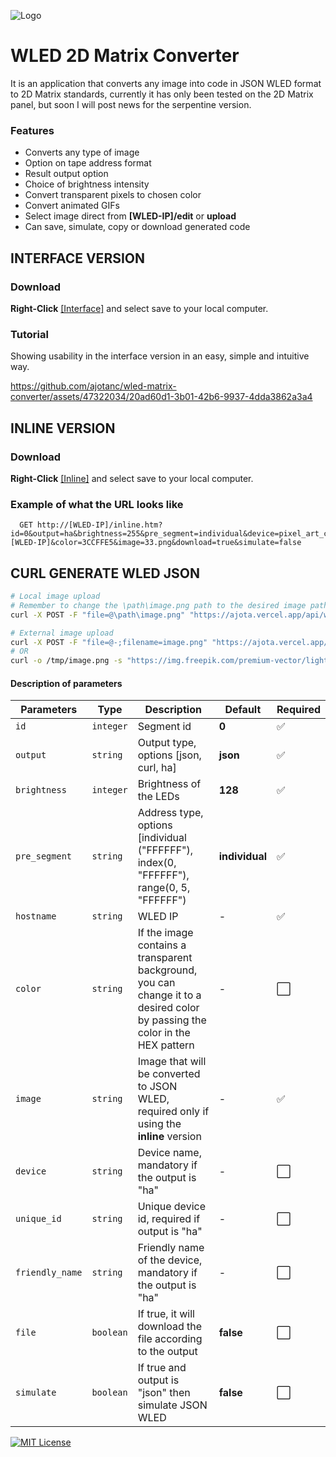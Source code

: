 ![Logo](https://github.com/ajotanc/wled-matrix-converter/assets/47322034/3f03c754-3624-45b7-9a77-21b661562f3d)

# WLED 2D Matrix Converter
It is an application that converts any image into code in JSON WLED format to 2D Matrix standards, currently it has only been tested on the 2D Matrix panel, but soon I will post news for the serpentine version.

### Features
- Converts any type of image
- Option on tape address format
- Result output option
- Choice of brightness intensity
- Convert transparent pixels to chosen color
- Convert animated GIFs
- Select image direct from **[WLED-IP]/edit** or **upload**
- Can save, simulate, copy or download generated code

## INTERFACE VERSION
### Download
**Right-Click** [[Interface]](https://raw.githubusercontent.com/ajotanc/wled-matrix-converter/main/interface.htm) and select save to your local computer.

### Tutorial
Showing usability in the interface version in an easy, simple and intuitive way.

https://github.com/ajotanc/wled-matrix-converter/assets/47322034/20ad60d1-3b01-42b6-9937-4dda3862a3a4



## INLINE VERSION
### Download
**Right-Click** [[Inline]](https://raw.githubusercontent.com/ajotanc/wled-matrix-converter/main/inline.htm) and select save to your local computer.

### Example of what the URL looks like
```
  GET http://[WLED-IP]/inline.htm?id=0&output=ha&brightness=255&pre_segment=individual&device=pixel_art_controller_001&unique_id=pixel_art_controller_001a&friendly_name=PixelArt&hostname=[WLED-IP]&color=3CCFFE5&image=33.png&download=true&simulate=false
```
## CURL GENERATE WLED JSON
```bash
# Local image upload
# Remember to change the \path\image.png path to the desired image path.
curl -X POST -F "file=@\path\image.png" "https://ajota.vercel.app/api/wled/image?id=0&output=json&brightness=255&pre_segment=individual&hostname=10.0.0.41&color=CCFFE5"

# External image upload
curl -X POST -F "file=@-;filename=image.png" "https://ajota.vercel.app/api/wled/image?id=0&output=curl&brightness=255&pre_segment=individual&hostname=10.0.0.41&color=CCFFE5" < <(curl -s "https://img.freepik.com/premium-vector/lightning-pixel-art-gaming-item-game-pixel-lightning_158677-585.jpg")
# OR
curl -o /tmp/image.png -s "https://img.freepik.com/premium-vector/lightning-pixel-art-gaming-item-game-pixel-lightning_158677-585.jpg" && curl -X POST -F "file=@/tmp/image.png" "https://ajota.vercel.app/api/wled/image?id=0&output=curl&brightness=255&pre_segment=individual&hostname=10.0.0.41&color=3CCFFE5"
```

#### Description of parameters
| Parameters | Type | Description | Default | Required |
| ---------- | ---- | ------- | ----------- | -------- | 
| `id` | `integer` | Segment id | **0** | ✅
| `output` | `string` | Output type, options [json, curl, ha] | **json** | ✅
| `brightness` | `integer` | Brightness of the LEDs | **128** | ✅
| `pre_segment` | `string` | Address type, options [individual ("FFFFFF"), index(0, "FFFFFF"), range(0, 5, "FFFFFF") | **individual** | ✅
| `hostname` | `string` | WLED IP | - | ✅
| `color` | `string` | If the image contains a transparent background, you can change it to a desired color by passing the color in the HEX pattern | - | ⬜️
| `image` | `string` | Image that will be converted to JSON WLED, required only if using the **inline** version | - | ✅
| `device` | `string` | Device name, mandatory if the output is "ha" | - | ⬜️
| `unique_id` | `string` | Unique device id, required if output is "ha" | - | ⬜️
| `friendly_name` | `string` | Friendly name of the device, mandatory if the output is "ha" | - | ⬜️
| `file` | `boolean` | If true, it will download the file according to the output | **false** | ⬜️
| `simulate` | `boolean` | If true and output is "json" then simulate JSON WLED | **false** | ⬜️

[![MIT License](https://img.shields.io/badge/License-MIT-green.svg)](https://choosealicense.com/licenses/mit/)
